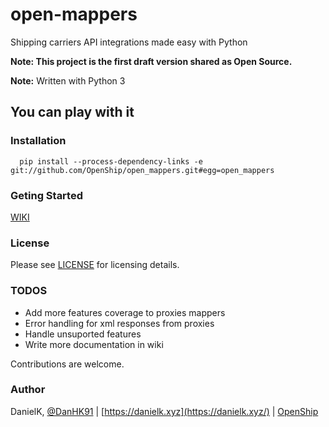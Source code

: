 # open-mappers

Shipping carriers API integrations made easy with Python

**Note: This project is the first draft version shared as Open Source.**

**Note:** Written with Python 3

## You can play with it

### Installation

```shell
  pip install --process-dependency-links -e git://github.com/OpenShip/open_mappers.git#egg=open_mappers
```

### Geting Started

[WIKI](https://github.com/OpenShip/open-mappers/wiki)

### License

Please see [LICENSE](https://github.com/OpenShip/open-mappers/blob/master/LICENSE) for licensing details.

### TODOS

- Add more features coverage to proxies mappers
- Error handling for xml responses from proxies
- Handle unsuported features
- Write more documentation in wiki

Contributions are welcome.

### Author

DanielK, [@DanHK91](https://twitter.com/DanHK91) | [https://danielk.xyz](https://danielk.xyz/) | [OpenShip](https://openship.xyz/)